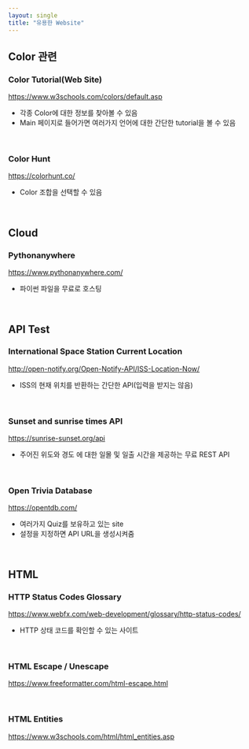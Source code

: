 ```yaml
---
layout: single
title: "유용한 Website"
---
```


## Color 관련

### Color Tutorial(Web Site)

https://www.w3schools.com/colors/default.asp

* 각종 Color에 대한 정보를 찾아볼 수 있음
* Main 페이지로 들어가면 여러가지 언어에 대한 간단한 tutorial을 볼 수 있음
<br>

### Color Hunt

https://colorhunt.co/

* Color 조합을 선택할 수 있음
<br>

## Cloud

### Pythonanywhere

https://www.pythonanywhere.com/

* 파이썬 파일을 무료로 호스팅
<br>


## API Test

### International Space Station Current Location

http://open-notify.org/Open-Notify-API/ISS-Location-Now/

* ISS의 현재 위치를 반환하는 간단한 API(입력을 받지는 않음)
<br>

### Sunset and sunrise times API

https://sunrise-sunset.org/api

* 주어진 위도와 경도 에 대한 일몰 및 일출 시간을 제공하는 무료 REST API
<br>

### Open Trivia Database

https://opentdb.com/

* 여러가지 Quiz를 보유하고 있는 site
* 설정을 지정하면 API URL을 생성시켜줌
<br>

## HTML

### HTTP Status Codes Glossary

https://www.webfx.com/web-development/glossary/http-status-codes/

* HTTP 상태 코드를 확인할 수 있는 사이트

<br>

### HTML Escape / Unescape

https://www.freeformatter.com/html-escape.html

<br>

### HTML Entities

https://www.w3schools.com/html/html_entities.asp



